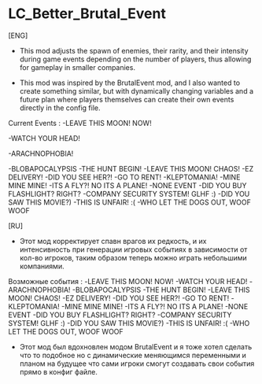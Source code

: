 # LC_Better_Brutal_Event                                                                             
[ENG]
 - This mod adjusts the spawn of enemies, 
their rarity, and their intensity during game events 
depending on the number of players, 
thus allowing for gameplay in smaller companies.

 - This mod was inspired by the BrutalEvent mod, 
and I also wanted to create something similar, 
but with dynamically changing variables 
and a future plan where players themselves
can create their own events directly in the config file.

Current Events :
-LEAVE THIS MOON! NOW!

-WATCH YOUR HEAD!

-ARACHNOPHOBIA!

-BLOBAPOCALYPSIS
-THE HUNT BEGIN!
-LEAVE THIS MOON! CHAOS!
-EZ DELIVERY!
-DID YOU SEE HER?!
-GO TO RENT!
-KLEPTOMANIA!
-MINE MINE MINE!
-ITS A FLY?! NO ITS A PLANE!
-NONE EVENT
-DID YOU BUY FLASHLIGHT? RIGHT?
-COMPANY SECURITY SYSTEM! GLHF :)
-DID YOU SAW THIS MOVIE?)
-THIS IS UNFAIR! :(
-WHO LET THE DOGS OUT, WOOF WOOF

[RU]
 - Этот мод корректирует спавн врагов их редкость,
и их интенсивность при генерации игровых событиях
в зависимости от кол-во игроков, таким образом
теперь можно играть небольшими компаниями.

Возможные события :
-LEAVE THIS MOON! NOW!
-WATCH YOUR HEAD!
-ARACHNOPHOBIA!
-BLOBAPOCALYPSIS
-THE HUNT BEGIN!
-LEAVE THIS MOON! CHAOS!
-EZ DELIVERY!
-DID YOU SEE HER?!
-GO TO RENT!
-KLEPTOMANIA!
-MINE MINE MINE!
-ITS A FLY?! NO ITS A PLANE!
-NONE EVENT
-DID YOU BUY FLASHLIGHT? RIGHT?
-COMPANY SECURITY SYSTEM! GLHF :)
-DID YOU SAW THIS MOVIE?)
-THIS IS UNFAIR! :(
-WHO LET THE DOGS OUT, WOOF WOOF

 - Этот мод был вдохновлен модом BrutalEvent
и я тоже хотел сделать что то подобное
но с динамические меняющимся переменными
и планом на будущее что сами игроки смогут
создавать свои события прямо в конфиг файле.
